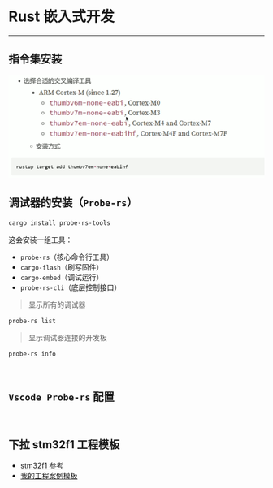 # Rust 嵌入式开发

---

## 指令集安装

![image-20251005070009210](https://raw.githubusercontent.com/MTsocute/New_Image/main/img/image-20251005070009210.png)

## 调试器的安装（`Probe-rs`）

```bash
cargo install probe-rs-tools
```

这会安装一组工具：

- `probe-rs`（核心命令行工具）
- `cargo-flash`（刷写固件）
- `cargo-embed`（调试运行）
- `probe-rs-cli`（底层控制接口）

> 显示所有的调试器

```bash
probe-rs list
```

> 显示调试器连接的开发板

```bash
probe-rs info
```

<br>

## `Vscode Probe-rs` 配置

<br>

## 下拉 stm32f1 工程模板

- [stm32f1 参考](https://github.com/embassy-rs/embassy/tree/main/examples)
- [我的工程案例模板](https://github.com/embassy-rs/embassy/tree/main/examples)